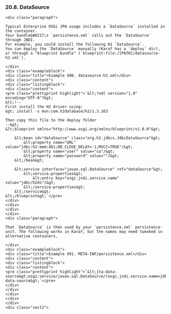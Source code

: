 ### 20.8. DataSource

    <div class="paragraph">

    Typical Enterprise OSGi JPA usage includes a `DataSource` installed in the container.
    Your bundle&#8217;s `persistence.xml` calls out the `DataSource` through JNDI.
    For example, you could install the following H2 `DataSource`.
    You can deploy the `DataSource` manually (Karaf has a `deploy` dir), or through a "blueprint bundle" (`blueprint:file:/[PATH]/datasource-h2.xml`).

    </div>
    <div class="exampleblock">
    <div class="title">Example 490. datasource-h2.xml</div>
    <div class="content">
    <div class="listingblock">
    <div class="content">
    <pre class="prettyprint highlight">`&lt;?xml version="1.0" encoding="UTF-8"?&gt;
    &lt;!--
    First install the H2 driver using:
    &gt; install -s mvn:com.h2database/h2/1.3.163

    Then copy this file to the deploy folder
    --&gt;
    &lt;blueprint xmlns="http://www.osgi.org/xmlns/blueprint/v1.0.0"&gt;

        &lt;bean id="dataSource" class="org.h2.jdbcx.JdbcDataSource"&gt;
            &lt;property name="URL" value="jdbc:h2:mem:db1;DB_CLOSE_DELAY=-1;MVCC=TRUE"/&gt;
            &lt;property name="user" value="sa"/&gt;
            &lt;property name="password" value=""/&gt;
        &lt;/bean&gt;

        &lt;service interface="javax.sql.DataSource" ref="dataSource"&gt;
            &lt;service-properties&gt;
                &lt;entry key="osgi.jndi.service.name" value="jdbc/h2ds"/&gt;
            &lt;/service-properties&gt;
        &lt;/service&gt;
    &lt;/blueprint&gt;`</pre>
    </div>
    </div>
    </div>
    </div>
    <div class="paragraph">

    That `DataSource` is then used by your `persistence.xml` persistence-unit. The following works in Karaf, but the names may need tweaked in alternative containers.

    </div>
    <div class="exampleblock">
    <div class="title">Example 491. META-INF/persistence.xml</div>
    <div class="content">
    <div class="listingblock">
    <div class="content">
    <pre class="prettyprint highlight">`&lt;jta-data-source&gt;osgi:service/javax.sql.DataSource/(osgi.jndi.service.name=jdbc/h2ds)&lt;/jta-data-source&gt;`</pre>
    </div>
    </div>
    </div>
    </div>
    </div>
    <div class="sect2">